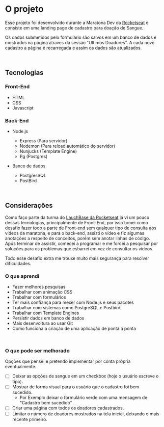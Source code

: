 # O projeto

Esse projeto foi desenvolvido durante a Maratona Dev da [Rocketseat](https://rocketseat.com.br/) e consiste em uma landing page de cadastro para doação de Sangue.

Os dados submetidos pelo formulário são salvos em um banco de dados e mostrados na página atraves da sessão "Ultimos Doadores". A cada novo cadastro a página é recarregada e assim os dados são atualizados.

<br>

## Tecnologias

### Front-End

- HTML
- CSS
- Javascript

### Back-End

- Node.js

  - Express (Para servidor)
  - Nodemon (Para reload automático do servidor)
  - Nunjucks (Template Engine)
  - Pg (Postgres)

- Banco de dados
  - PostgresSQL
  - PostBird

<br>

## Considerações

Como faço parte da turma do [LauchBase da Rocketseat](https://rocketseat.com.br/launchbase) já vi um pouco dessas tecnologias, principalmente de Front-End, por isso tomei como desafio fazer todo a parte de Front-end sem qualquer tipo de consulta aos vídeos da maratona, e para o back-end, assisti o vídeo e fiz algumas anotações a respeito de conceitos, porém sem anotar linhas de código. Após terminar de assistir, comecei a programar e me forcei a pesquisar por soluções para os problemas que esbarrei em vez de consultar os vídeos.

Todo esse desafio extra me trouxe muito mais segurança para resolver dificuldades.

### O que aprendi

- Fazer melhores pesquisas
- Trabalhar com animação CSS
- Trabalhar com formulários
- Ter mais confiança para mexer com Node.js e seus pacotes
- Trabalhar com sistemas como PostgreSQL e Postbird
- Trabalhar com Template Engines
- Persistir dados em banco de dados
- Mais desenvoltura ao usar Git
- Como funciona a criação de uma aplicação de ponta a ponta

<br>

### O que pode ser melhorado

Opções que pensei e pretendo implementar por conta própria eventualmente.

- [ ] Deixar as opções de sangue em um checkbox (hoje o usuário escreve o tipo).
- [ ] Mostrar de forma visual para o usuário que o cadastro foi bem sucedido.
  - Por Exemplo deixar o formulário verde com uma mensagem de "Cadastro bem sucedido"
- [ ] Criar uma página com todos os doadores cadastrados.
- [ ] Limitar o número de doadores mostrados na tela inicial, deixando o mais recente primeiro.
